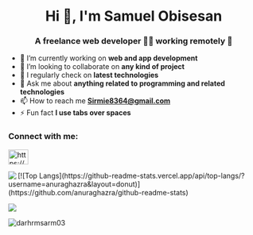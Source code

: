 <h1 align="center">Hi 👋, I'm Samuel Obisesan</h1>
<h3 align="center">A freelance web developer 👨‍💻 working remotely 🚀</h3>


- 🔭 I’m currently working on **web and app development**
- 👯 I’m looking to collaborate on **any kind of project**
- 📝 I regularly check on **latest technologies**
- 💬 Ask me about **anything related to programming and related technologies**
- 📫 How to reach me **Sirmie8364@gmail.com**
- ⚡ Fun fact **I use tabs over spaces**

<h3 align="left">Connect with me:</h3>
<p align="left">
<a href="https://linkedin.com/in/https://www.linkedin.com/in/samuel-obisesan-8b7aab262" target="blank"><img align="center" src="https://raw.githubusercontent.com/rahuldkjain/github-profile-readme-generator/master/src/images/icons/Social/linked-in-alt.svg" alt="https://www.linkedin.com/in/samuel-obisesan-8b7aab262" height="30" width="40" /></a>
</p>
</a>
<p><img align="left" src="https://github-readme-stats.vercel.app/api/top-langs/?username=anuraghazra&layout=compact" /></p>
[![Top Langs](https://github-readme-stats.vercel.app/api/top-langs/?username=anuraghazra&layout=donut)](https://github.com/anuraghazra/github-readme-stats)

<p><img align="center" src="https://github-readme-stats.vercel.app/api?username=darhrmsarm03&show_icons=true"/></p>

<p><img align="center" src="https://github-readme-streak-stats.herokuapp.com/?user=darhrmsarm03&" alt="darhrmsarm03" /></p>
